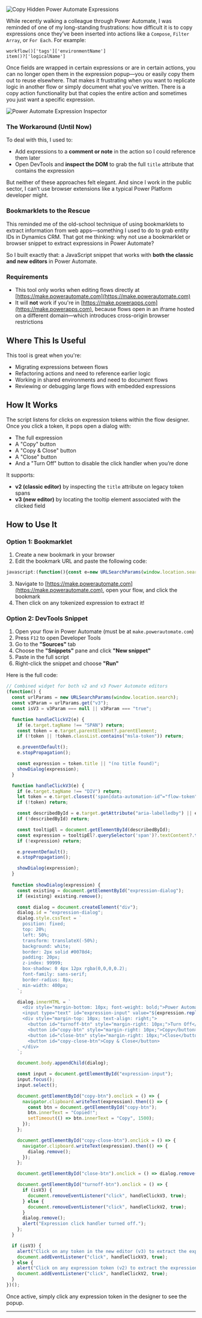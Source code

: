 ![Copy Hidden Power Automate Expressions](https://github.com/user-attachments/assets/47b4c591-c27b-4594-b84e-c0b01e1b22b2)

While recently walking a colleague through Power Automate, I was reminded of one of my long-standing frustrations: how difficult it is to copy expressions once they’ve been inserted into actions like a `Compose`, `Filter Array`, or `For Each`. For example:

```powerautomate
workflow()['tags']['environmentName']
item()?['logicalName']
```

Once fields are wrapped in certain expressions or are in certain actions, you can no longer open them in the expression popup—you or easily copy them out to reuse elsewhere. That makes it frustrating when you want to replicate logic in another flow or simply document what you’ve written. There is a copy action functionality but that copies the entire action and sometimes you just want a specific expression.

![Power Automate Expression Inspector](https://github.com/user-attachments/assets/ecb40951-2545-4c3c-b0e1-a554fbe9bb51)

### The Workaround (Until Now)

To deal with this, I used to:

- Add expressions to a **comment or note** in the action so I could reference them later
- Open DevTools and **inspect the DOM** to grab the full `title` attribute that contains the expression

But neither of these approaches felt elegant. And since I work in the public sector, I can’t use browser extensions like a typical Power Platform developer might.

### Bookmarklets to the Rescue

This reminded me of the old-school technique of using bookmarklets to extract information from web apps—something I used to do to grab entity IDs in Dynamics CRM. That got me thinking: why not use a bookmarklet or browser snippet to extract expressions in Power Automate?

So I built exactly that: a JavaScript snippet that works with **both the classic and new editors** in Power Automate.

### Requirements

- This tool only works when editing flows directly at [https://make.powerautomate.com](https://make.powerautomate.com)
- It will **not** work if you're in [https://make.powerapps.com](https://make.powerapps.com), because flows open in an iframe hosted on a different domain—which introduces cross-origin browser restrictions

## Where This Is Useful

This tool is great when you're:

- Migrating expressions between flows
- Refactoring actions and need to reference earlier logic
- Working in shared environments and need to document flows
- Reviewing or debugging large flows with embedded expressions

## How It Works

The script listens for clicks on expression tokens within the flow designer. Once you click a token, it pops open a dialog with:

- The full expression
- A "Copy" button
- A "Copy & Close" button
- A "Close" button
- And a "Turn Off" button to disable the click handler when you’re done

It supports:

- **v2 (classic editor)** by inspecting the `title` attribute on legacy token spans
- **v3 (new editor)** by locating the tooltip element associated with the clicked field

## How to Use It

### Option 1: Bookmarklet

1. Create a new bookmark in your browser
2. Edit the bookmark URL and paste the following code:

```javascript
javascript:(function(){const e=new URLSearchParams(window.location.search).get("v3"),t=null===e||"true"===e;function n(e){const t=document.getElementById("expression-dialog");t&&t.remove();const n=document.createElement("div");n.id="expression-dialog",n.style.cssText="position: fixed; top: 20%; left: 50%; transform: translateX(-50%); background: white; border: 2px solid #0078d4; padding: 20px; z-index: 99999; box-shadow: 0 4px 12px rgba(0,0,0,0.2); font-family: sans-serif; border-radius: 8px; min-width: 400px;",n.innerHTML=`<div style="margin-bottom: 10px; font-weight: bold;">Power Automate Expression</div><input type="text" id="expression-input" value="${e.replace(/"/g,"&quot;")}" style="width: 100%; padding: 8px; font-size: 14px;" readonly /><div style="margin-top: 10px; text-align: right;"><button id="turnoff-btn" style="margin-right: 10px;">Turn Off</button><button id="copy-btn" style="margin-right: 10px;">Copy</button><button id="close-btn" style="margin-right: 10px;">Close</button><button id="copy-close-btn">Copy & Close</button></div>`,document.body.appendChild(n);const o=document.getElementById("expression-input");o.focus(),o.select(),document.getElementById("copy-btn").onclick=()=>{navigator.clipboard.writeText(e).then(()=>{const e=document.getElementById("copy-btn");e.innerText="Copied!",setTimeout(()=>e.innerText="Copy",1500)})},document.getElementById("copy-close-btn").onclick=()=>{navigator.clipboard.writeText(e).then(()=>{n.remove()})},document.getElementById("close-btn").onclick=()=>n.remove(),document.getElementById("turnoff-btn").onclick=()=>{t?document.removeEventListener("click",r,!0):document.removeEventListener("click",c,!0),n.remove(),alert("Expression click handler turned off.")}}function c(e){"SPAN"===e.target.tagName&&(e.preventDefault(),e.stopPropagation(),e=e.target.parentElement?.parentElement,e&&e.classList.contains("msla-token")&&n(e.title||"(no title found)"))}function r(e){"DIV"===e.target.tagName&&(e=e.target.closest('span[data-automation-id^="flow-token"]'),e&&(e=e.getAttribute("aria-labelledby")||e.getAttribute("aria-describedby"),e=document.getElementById(e)?.querySelector("span")?.textContent?.trim())&&(event.preventDefault(),event.stopPropagation(),n(e)))}t?(alert("Click on any token in the new editor (v3) to extract the expression. You can keep clicking."),document.addEventListener("click",r,!0)):(alert("Click on any expression token (v2) to extract the expression. You can keep clicking."),document.addEventListener("click",c,!0))})();
```
3. Navigate to [https://make.powerautomate.com](https://make.powerautomate.com), open your flow, and click the bookmark
4. Then click on any tokenized expression to extract it!

### Option 2: DevTools Snippet

1. Open your flow in Power Automate (must be at `make.powerautomate.com`)
2. Press `F12` to open Developer Tools
3. Go to the **"Sources"** tab
4. Choose the **"Snippets"** pane and click **"New snippet"**
5. Paste in the full script
6. Right-click the snippet and choose **"Run"**

  Here is the full code:
```javascript
// Combined widget for both v2 and v3 Power Automate editors
(function() {
  const urlParams = new URLSearchParams(window.location.search);
  const v3Param = urlParams.get("v3");
  const isV3 = v3Param === null || v3Param === "true";

  function handleClickV2(e) {
    if (e.target.tagName !== "SPAN") return;
    const token = e.target.parentElement?.parentElement;
    if (!token || !token.classList.contains("msla-token")) return;

    e.preventDefault();
    e.stopPropagation();

    const expression = token.title || "(no title found)";
    showDialog(expression);
  }

  function handleClickV3(e) {
    if (e.target.tagName !== "DIV") return;
    let token = e.target.closest('span[data-automation-id^="flow-token"]');
    if (!token) return;

    const describedById = e.target.getAttribute("aria-labelledby") || e.target.getAttribute("aria-describedby");
    if (!describedById) return;

    const tooltipEl = document.getElementById(describedById);
    const expression = tooltipEl?.querySelector('span')?.textContent?.trim();
    if (!expression) return;

    e.preventDefault();
    e.stopPropagation();

    showDialog(expression);
  }
  
  function showDialog(expression) {
    const existing = document.getElementById("expression-dialog");
    if (existing) existing.remove();

    const dialog = document.createElement("div");
    dialog.id = "expression-dialog";
    dialog.style.cssText = `
      position: fixed;
      top: 20%;
      left: 50%;
      transform: translateX(-50%);
      background: white;
      border: 2px solid #0078d4;
      padding: 20px;
      z-index: 99999;
      box-shadow: 0 4px 12px rgba(0,0,0,0.2);
      font-family: sans-serif;
      border-radius: 8px;
      min-width: 400px;
    `;

    dialog.innerHTML = `
      <div style="margin-bottom: 10px; font-weight: bold;">Power Automate Expression</div>
      <input type="text" id="expression-input" value="${expression.replace(/"/g, '&quot;')}" style="width: 100%; padding: 8px; font-size: 14px;" readonly />
      <div style="margin-top: 10px; text-align: right;">
        <button id="turnoff-btn" style="margin-right: 10px;">Turn Off</button>
        <button id="copy-btn" style="margin-right: 10px;">Copy</button>
        <button id="close-btn" style="margin-right: 10px;">Close</button>
        <button id="copy-close-btn">Copy & Close</button>
      </div>
    `;

    document.body.appendChild(dialog);

    const input = document.getElementById("expression-input");
    input.focus();
    input.select();

    document.getElementById("copy-btn").onclick = () => {
      navigator.clipboard.writeText(expression).then(() => {
        const btn = document.getElementById("copy-btn");
        btn.innerText = "Copied!";
        setTimeout(() => btn.innerText = "Copy", 1500);
      });
    };

    document.getElementById("copy-close-btn").onclick = () => {
      navigator.clipboard.writeText(expression).then(() => {
        dialog.remove();
      });
    };

    document.getElementById("close-btn").onclick = () => dialog.remove();

    document.getElementById("turnoff-btn").onclick = () => {
      if (isV3) {
        document.removeEventListener("click", handleClickV3, true);
      } else {
        document.removeEventListener("click", handleClickV2, true);
      }
      dialog.remove();
      alert("Expression click handler turned off.");
    };
  }

  if (isV3) {
    alert("Click on any token in the new editor (v3) to extract the expression. You can keep clicking.");
    document.addEventListener("click", handleClickV3, true);
  } else {
    alert("Click on any expression token (v2) to extract the expression. You can keep clicking.");
    document.addEventListener("click", handleClickV2, true);
  }
})();
```

Once active, simply click any expression token in the designer to see the popup.

---

